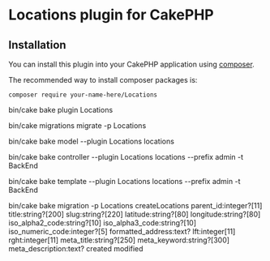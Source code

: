 # Locations plugin for CakePHP

## Installation

You can install this plugin into your CakePHP application using [composer](https://getcomposer.org).

The recommended way to install composer packages is:

```
composer require your-name-here/Locations
```


bin/cake bake plugin Locations

bin/cake migrations migrate -p Locations


bin/cake bake model --plugin Locations locations

bin/cake bake controller --plugin Locations locations --prefix admin -t BackEnd

bin/cake bake template --plugin Locations locations --prefix admin -t BackEnd 


bin/cake bake migration -p Locations createLocations parent_id:integer?[11] title:string?[200] slug:string?[220] latitude:string?[80] longitude:string?[80] iso_alpha2_code:string?[10] iso_alpha3_code:string?[10] iso_numeric_code:integer?[5] formatted_address:text? lft:integer[11] rght:integer[11] meta_title:string?[250] meta_keyword:string?[300] meta_description:text? created modified